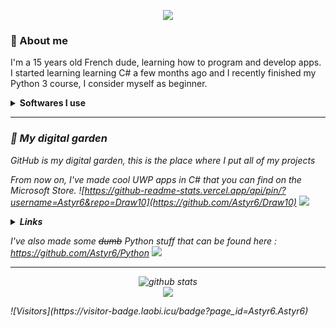 <p align=center>
  <img src="https://i.imgur.com/rQkBUgo.gif">
</p>


### 🤔 About me
<p>I'm a 15 years old French dude, learning how to program and develop apps.<br/>
I started learning learning C# a few months ago and I recently finished my Python 3 course, I consider myself as beginner.<br/></p>
<details>
  <summary><strong>Softwares I use</strong></summary>
  <p><i>Visual Studio 2019<br/>
    PyCharm (Switched from Visual Studio Code)<br/>
    NSIS (and NSIS script maker)<br/>
    Sublime Text<br/>
    Windows Terminal<br/>
    XAML Controls Gallery<br/>
    Git<i/>
    <p/>
</details>


---
### 🌱 My digital garden
GitHub is my digital garden, this is the place where I put all of my projects
  
From now on, I've made cool UWP apps in C# that you can find on the Microsoft Store.
![https://github-readme-stats.vercel.app/api/pin/?username=Astyr6&repo=Draw10](https://github.com/Astyr6/Draw10)
<img src="https://github-readme-stats.vercel.app/api/pin/?username=Astyr6&repo=Media10"/>

<details>
  <summary><strong>Links</strong></summary>
  <br/>
  <details>
    <summary>Draw10</summary>
    
    <p>Draw10 https://www.microsoft.com/store/apps/9N5CN2D64ZRC<p/>
  </details>
  <details>
    <summary>Media10</summary>
    
     <p>Media10 https://www.microsoft.com/store/apps/9P8Z9SDJR93L</p>
  </details>
  <p><i>I plan on doing more in the future<i/></p>
 </details>
 
 I've also made some <del>dumb</del> Python stuff that can be found here : https://github.com/Astyr6/Python
 <img src="https://github-readme-stats.vercel.app/api/pin/?username=Astyr6&repo=Python"/><br/>

---
<p align=center>
<img src="https://github-readme-stats.vercel.app/api/?username=Astyr6&show_icons=true&title_color=fffffff&icon_color=000000&text_color=000000" alt="github stats"/></br>
<img src="https://github-readme-stats.vercel.app/api/top-langs/?username=Astyr6&layout=compact"/><br/>
</p>
![Visitors](https://visitor-badge.laobi.icu/badge?page_id=Astyr6.Astyr6)
<!--
**Astyr6/Astyr6** is a ✨ _special_ ✨ repository because its `README.md` (this file) appears on your GitHub profile.

Here are some ideas to get you started:

- 🔭 I’m currently working on ...
- 🌱 I’m currently learning ...
- 👯 I’m looking to collaborate on ...
- 🤔 I’m looking for help with ...
- 💬 Ask me about ...
- 📫 How to reach me: ...
- 😄 Pronouns: ...
- ⚡ Fun fact: ...
-->
